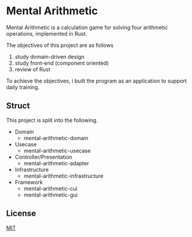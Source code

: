 # Mental Arithmetic

Mental Arithmetic is a calculation game for solving four arithmetic operations, implemented in Rust.

The objectives of this project are as follows
1. study domain-driven design
2. study front-end (component oriented)
3. review of Rust

To achieve the objectives, i built the program as an application to support daily training.

## Struct

This project is split into the following.

* Domain
  - mental-arithmetic-domain
* Usecase
  - mental-arithmetic-usecase
* Controller/Presentation
  - mental-arithmetic-adapter
* Infrastructure
  - mental-arithmetic-infrastructure
* Framework
  - mental-arithmetic-cui
  - mental-arithmetic-gui

## License
[MIT](LICENSE)
